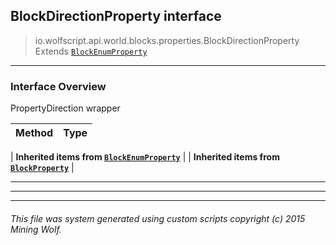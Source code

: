 ## BlockDirectionProperty __interface__

>io.wolfscript.api.world.blocks.properties.BlockDirectionProperty
>Extends [`BlockEnumProperty`](BlockEnumProperty.md)

---

### Interface Overview

PropertyDirection wrapper

Method | Type   
--- | :--- 
 |
__Inherited items from [`BlockEnumProperty`](BlockEnumProperty.md)__ |
 |
__Inherited items from [`BlockProperty`](BlockProperty.md)__ |







---



---


---


###### This file was system generated using custom scripts copyright (c) 2015 Mining Wolf.
	

